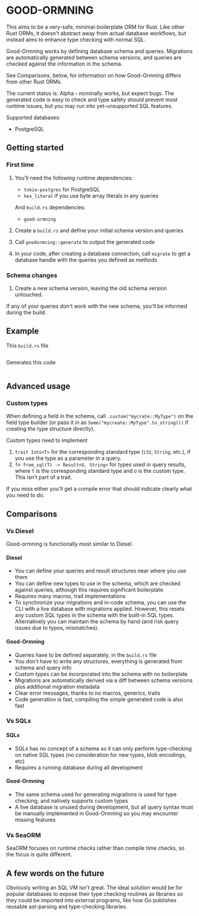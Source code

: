 # GOOD-ORMNING

This aims to be a very-safe, minimal-boilerplate ORM for Rust. Like other Rust ORMs, it doesn't abstract away from actual database workflows, but instead aims to enhance type checking with normal SQL.

Good-Ormning works by defining database schema and queries. Migrations are automatically generated between schema versions, and queries are checked against the information in the schema.

See Comparisons, below, for information on how Good-Ormning differs from other Rust ORMs.

The current status is: Alpha - nominally works, but expect bugs. The generated code is easy to check and type safety should prevent most runtime issues, but you may run into yet-unsupported SQL features.

Supported databases:

- PostgreSQL

## Getting started

### First time

1. You'll need the following runtime dependencies:

   - `tokio-postgres` for PostgreSQL
   - `hex_literal` if you use byte array literals in any queries

   And `build.rs` dependencies:

   - `good-ormning`

2. Create a `build.rs` and define your initial schema version and queries
3. Call `goodormning::generate` to output the generated code
4. In your code, after creating a database connection, call `migrate` to get a database handle with the queries you defined as methods

### Schema changes

1. Create a new schema version, leaving the old schema version untouched.

If any of your queries don't work with the new schema, you'll be informed during the build.

## Example

This `build.rs` file

```rust

```

Generates this code

```rust

```

## Advanced usage

### Custom types

When defining a field in the schema, call `.custom("mycrate::MyType")` on the field type builder (or pass it in as `Some("mycreate::MyType".to_string())` if creating the type structure directly).

Custom types need to implement

1. `trait Into<T>` for the corresponding standard type (`i32`, `String`, etc.), if you use the type as a parameter in a query.
2. `fn from_sql(T) -> Result<U, String>` for types used in query results, where `T` is the corresponding standard type and `U` is the custom type. This isn't part of a trait.

If you miss either you'll get a compile error that should indicate clearly what you need to do.

## Comparisons

### Vs Diesel

Good-ormning is functionally most similar to Diesel.

#### Diesel

- You can define your queries and result structures near where you use them
- You can define new types to use in the schema, which are checked against queries, although this requires significant boilerplate
- Requires many macros, trait implementations
- To synchronize your migrations and in-code schema, you can use the CLI with a live database with migrations applied. However, this resets any custom SQL types in the schema with the built-in SQL types. Alternatively you can maintain the schema by hand (and risk query issues due to typos, mismatches).

#### Good-Ormning

- Queries have to be defined separately, in the `build.rs` file
- You don't have to write any structures, everything is generated from schema and query info
- Custom types can be incorporated into the schema with no boilerplate
- Migrations are automatically derived via a diff between schema versions plus additional migration metadata
- Clear error messages, thanks to no macros, generics, traits
- Code generation is fast, compiling the simple generated code is also fast

### Vs SQLx

#### SQLx

- SQLx has no concept of a schema so it can only perform type-checking on native SQL types (no consideration for new types, blob encodings, etc)
- Requires a running database during all development

#### Good-Ormning

- The same schema used for generating migrations is used for type checking, and natively supports custom types
- A live database is unused during development, but all query syntax must be manually implemented in Good-Ormning so you may encounter missing features

### Vs SeaORM

SeaORM focuses on runtime checks rather than compile time checks, so the focus is quite different.

## A few words on the future

Obviously writing an SQL VM isn't great. The ideal solution would be for popular databases to expose their type checking routines as libraries so they could be imported into external programs, like how Go publishes reusable ast-parsing and type-checking libraries.
